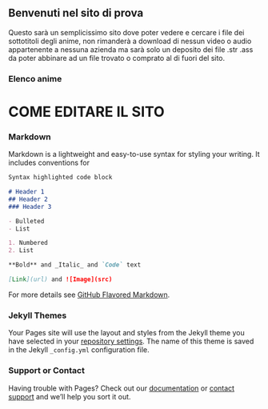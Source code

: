 ## Benvenuti nel sito di prova

Questo sarà un semplicissimo sito dove poter vedere e cercare i file dei sottotitoli degli anime, non rimanderà a download di nessun video o audio appartenente a nessuna azienda ma sarà solo un deposito dei file .str .ass da poter abbinare ad un file trovato o comprato al di fuori del sito.

### Elenco anime


# COME EDITARE IL SITO
### Markdown

Markdown is a lightweight and easy-to-use syntax for styling your writing. It includes conventions for

```markdown
Syntax highlighted code block

# Header 1
## Header 2
### Header 3

- Bulleted
- List

1. Numbered
2. List

**Bold** and _Italic_ and `Code` text

[Link](url) and ![Image](src)
```

For more details see [GitHub Flavored Markdown](https://guides.github.com/features/mastering-markdown/).

### Jekyll Themes

Your Pages site will use the layout and styles from the Jekyll theme you have selected in your [repository settings](https://github.com/SaigoNoPulsar/Website/settings). The name of this theme is saved in the Jekyll `_config.yml` configuration file.

### Support or Contact

Having trouble with Pages? Check out our [documentation](https://help.github.com/categories/github-pages-basics/) or [contact support](https://github.com/contact) and we’ll help you sort it out.

